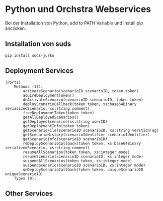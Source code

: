 # Python und Orchstra Webservices

Bei der Installation von Python, add to PATH Variable und install pip anclicken.

## Installation von suds

    pip install suds-jurko


## Deployment Services

    (Port1)
        Methods (17):
            activateScenario(scenarioID scenarioID, token token)
            aquireDeploymentToken()
            deActivateScenario(scenarioID scenarioID, token token)
            deployScenarioCallback(token token, xs:base64Binary serializedScenario, xs:string comment)
            freeDeploymentToken(token token)
            getAllDeployedScenarios()
            getDeployedScenarios(xs:string userID)
            getDeploymentInfo(token token)
            getScenarioFile(scenarioID scenarioID, xs:string verstionTag)
            getScenarioHistory(scenarioIdentifier scenarioIdentifier)
            getScenarioInfo(scenarioID scenarioID)
            reDeployScenarioCallback(token token, xs:base64Binary serializedScenario, xs:string comment)
            resumeAllScenarios(token token, xs:integer mode)
            resumeScenario(scenarioID scenarioID, xs:integer mode)
            suspendAllScenarios(token token, xs:integer mode)
            suspendScenario(scenarioID scenarioID, xs:integer mode)
            unDeployScenarioCallback(token token, uniqueScenarioID uniqueScenarioID)
        Types (0):
		
## Other Services